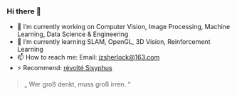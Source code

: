 ### Hi there 👋

<!--
**jzsherlock4869/jzsherlock4869** is a ✨ _special_ ✨ repository because its `README.md` (this file) appears on your GitHub profile.

Here are some ideas to get you started:

- 🔭 I’m currently working on ...
- 🌱 I’m currently learning ...
- 👯 I’m looking to collaborate on ...
- 🤔 I’m looking for help with ...
- 💬 Ask me about ...
- 📫 How to reach me: ...
- 😄 Pronouns: ...
- ⚡ Fun fact: ...
-->

- 🔭 I’m currently working on Computer Vision, Image Processing, Machine Learning, Data Science & Engineering
- 🌱 I’m currently learning SLAM, OpenGL, 3D Vision, Reinforcement Learning
- 📫 How to reach me: Email: jzsherlock@163.com 
- ⚡ Recommend: [révolté Sisyphus](https://space.bilibili.com/111605772)


> „ Wer groß denkt, muss groß irren. “ 
